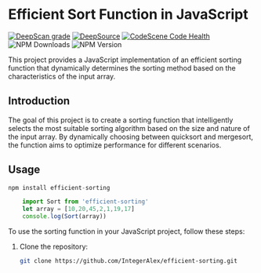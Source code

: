 # Efficient Sort Function in JavaScript

[![DeepScan grade](https://deepscan.io/api/teams/23370/projects/26710/branches/851719/badge/grade.svg)](https://deepscan.io/dashboard#view=project&tid=23370&pid=26710&bid=851719)
[![DeepSource](https://app.deepsource.com/gh/IntegerAlex/efficient-sorting.svg/?label=resolved+issues&show_trend=true&token=Mq0EjM82kW9g-fqGW92fzEBe)](https://app.deepsource.com/gh/IntegerAlex/efficient-sorting/)
[![CodeScene Code Health](https://codescene.io/projects/51175/status-badges/code-health)](https://codescene.io/projects/51175)
![NPM Downloads](https://img.shields.io/npm/dt/efficient-sorting?style=plastic&logo=npm)
![NPM Version](https://img.shields.io/npm/v/efficient-sorting)

This project provides a JavaScript implementation of an efficient sorting function that dynamically determines the sorting method based on the characteristics of the input array.

## Introduction

The goal of this project is to create a sorting function that intelligently selects the most suitable sorting algorithm based on the size and nature of the input array. By dynamically choosing between quicksort and mergesort, the function aims to optimize performance for different scenarios.

## Usage

```javascript
npm install efficient-sorting
```

```javascript
    import Sort from 'efficient-sorting'
    let array = [10,20,45,2,1,19,17]
    console.log(Sort(array))
```

To use the sorting function in your JavaScript project, follow these steps:

1. Clone the repository:

   ```bash
   git clone https://github.com/IntegerAlex/efficient-sorting.git
